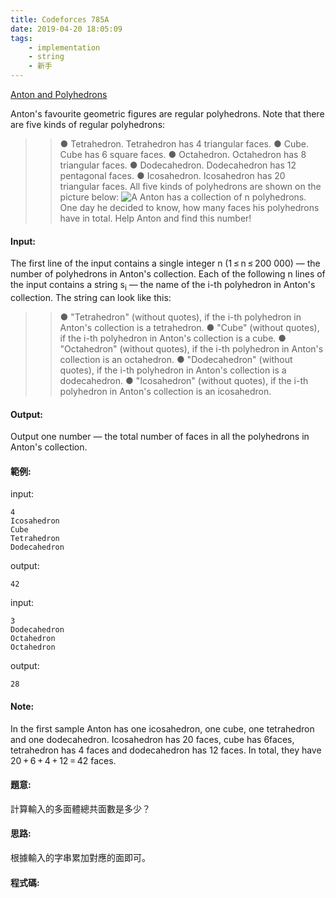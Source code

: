 ```yaml
---
title: Codeforces 785A
date: 2019-04-20 18:05:09
tags:
    - implementation
    - string
    - 新手
---
```

[Anton and Polyhedrons](https://codeforces.com/problemset/problem/785/A)

Anton's favourite geometric figures are regular polyhedrons. Note that there are five kinds of regular polyhedrons:
<!-- more -->
>>● Tetrahedron. Tetrahedron has 4 triangular faces.
>>● Cube. Cube has 6 square faces.
>>● Octahedron. Octahedron has 8 triangular faces.
>>● Dodecahedron. Dodecahedron has 12 pentagonal faces.
>>● Icosahedron. Icosahedron has 20 triangular faces.
All five kinds of polyhedrons are shown on the picture below:
![A](A.PNG)
Anton has a collection of n polyhedrons. One day he decided to know, how many faces his polyhedrons have in total. Help Anton and find this number!

#### Input:
The first line of the input contains a single integer n (1 ≤ n ≤ 200 000) — the number of polyhedrons in Anton's collection.
Each of the following n lines of the input contains a string s<sub>i</sub> — the name of the i-th polyhedron in Anton's collection. 
The string can look like this:
>>● "Tetrahedron" (without quotes), if the i-th polyhedron in Anton's collection is a tetrahedron.
>>● "Cube" (without quotes), if the i-th polyhedron in Anton's collection is a cube.
>>● "Octahedron" (without quotes), if the i-th polyhedron in Anton's collection is an octahedron.
>>● "Dodecahedron" (without quotes), if the i-th polyhedron in Anton's collection is a dodecahedron.
>>● "Icosahedron" (without quotes), if the i-th polyhedron in Anton's collection is an icosahedron.

#### Output:
Output one number — the total number of faces in all the polyhedrons in Anton's collection.

#### 範例:
input:
```
4
Icosahedron
Cube
Tetrahedron
Dodecahedron
```
output:
```
42
```
input:
```
3
Dodecahedron
Octahedron
Octahedron
```
output:
```
28
```

#### Note:
In the first sample Anton has one icosahedron, one cube, one tetrahedron and one dodecahedron. Icosahedron has 20 faces, cube has 6faces, tetrahedron has 4 faces and dodecahedron has 12 faces. In total, they have 20 + 6 + 4 + 12 = 42 faces.

#### 題意:
計算輸入的多面體總共面數是多少？

#### 思路:
根據輸入的字串累加對應的面即可。

#### 程式碼:
<script src="https://gist.github.com/Daviswww/549840b54864ea08c6b80c319837adee.js"></script>
